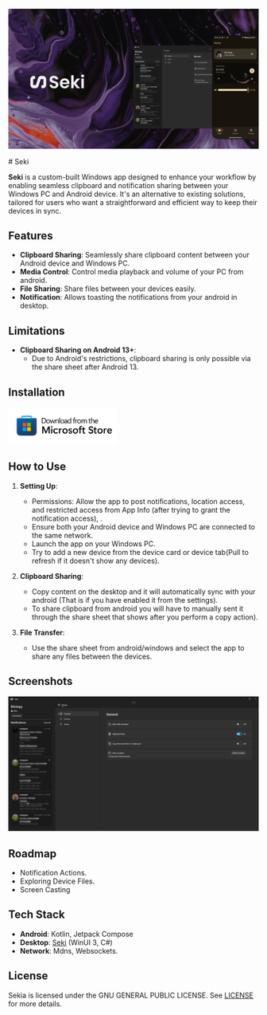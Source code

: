 <p align="center">
  <img alt="Files hero image" src="./.github/readme-images/ReadmeHero.png" />
</p>
# Seki

**Seki** is a custom-built Windows app designed to enhance your workflow by enabling seamless clipboard and notification sharing between your Windows PC and Android device. It's an alternative to existing solutions, tailored for users who want a straightforward and efficient way to keep their devices in sync.
## Features

- **Clipboard Sharing**: Seamlessly share clipboard content between your Android device and Windows PC.
- **Media Control**: Control media playback and volume of your PC from android. 
- **File Sharing**: Share files between your devices easily.
- **Notification**: Allows toasting the notifications from your android in desktop.

## Limitations

- **Clipboard Sharing on Android 13+**:
    - Due to Android's restrictions, clipboard sharing is only possible via the share sheet after Android 13.
## Installation

<p align="left">
  <!-- Store Badge -->
  <a style="text-decoration:none" href="https://apps.microsoft.com/detail/9PJV6D1JPG0H?launch=true&mode=full">
    <picture>
      <source media="(prefers-color-scheme: light)" srcset=".github/./readme-images/StoreBadge-dark.png" width="220" />
      <img src=".github/./readme-images/StoreBadge-light.png" width="220" />
  </picture></a>
</p>

## How to Use

1. **Setting Up**:
    - Permissions: Allow the app to post notifications, location access, and restricted access from App Info (after trying to grant the notification access), .
    - Ensure both your Android device and Windows PC are connected to the same network.
    - Launch the app on your Windows PC.
    - Try to add a new device from the device card or device tab(Pull to refresh if it doesn't show any devices).

2. **Clipboard Sharing**:
    - Copy content on the desktop and it will automatically sync with your android (That is if you have enabled it from the settings).
    - To share clipboard from android you will have to manually sent it through the share sheet that shows after you perform a copy action).
3. **File Transfer**:
    - Use the share sheet from android/windows and select the app to share any files between the devices. 


## Screenshots

<p align="center">
  <img alt="Files hero image" src="./.github/readme-images/Screenshot.png" />
</p>

## Roadmap

- Notification Actions.
- Exploring Device Files.
- Screen Casting

## Tech Stack

- **Android**: Kotlin, Jetpack Compose
- **Desktop**: [Seki](https://github.com/shrimqy/Seki) (WinUI 3, C#)
- **Network**: Mdns, Websockets. 
## License

Sekia is licensed under the  GNU GENERAL PUBLIC LICENSE. See [LICENSE](https://github.com/shrimqy/Sekia/blob/master/LICENSE) for more details.
